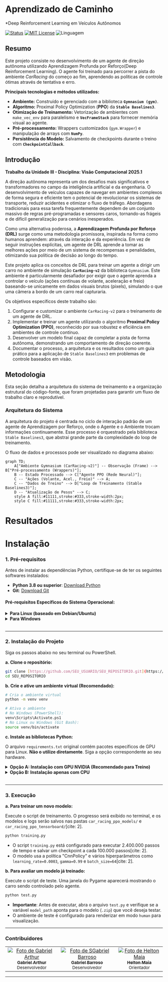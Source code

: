# Aprendizado de Caminho
*Deep Reinforcement Learning em Veículos Autônomos

[![Status](https://github.com/barrosocode/car_training/actions/workflows/blank.yml/badge.svg)](https://github.com/barrosocode/car_training/actions/workflows/blank.yml) [![MIT License](https://img.shields.io/badge/License-MIT-yellow.svg)](https://github.com/barrosocode/car_training/blob/main/LICENSE) ![Linguagem](https://img.shields.io/github/languages/top/barrosocode/car_training)

## Resumo

Este projeto consiste no desenvolvimento de um agente de direção autônoma utilizando Aprendizagem Profunda por Reforço(Deep Reinforcement Learning). O agente foi treinado para percorrer a pista do ambiente *CarRacing* do começo ao fim, aprendendo as políticas de controle ótimas através de tentativa e erro.

**Principais tecnologias e métodos utilizados:**

* **Ambiente:** Construído e gerenciado com a biblioteca **`Gymnasium (gym)`**.
* **Algoritmo:** Proximal Policy Optimization (**PPO**) da **`Stable Baselines3`**.
* **Otimização de Treinamento:** Vetorização de ambientes com `make_vec_env` para paralelismo e **`VecFrameStack`** para fornecer memória visual ao agente.
* **Pré-processamento:** Wrappers customizados (`gym.Wrapper`) e manipulação de arrays com **`NumPy`**.
* **Persistência do Modelo:** Salvamento de checkpoints durante o treino com **`CheckpointCallback`**.

## Introdução
**Trabalho da Unidade III - Disciplina: Visão Computacional 2025.1**

A direção autônoma representa um dos desafios mais significativos e transformadores no campo da inteligência artificial e da engenharia. O desenvolvimento de veículos capazes de navegar em ambientes complexos de forma segura e eficiente tem o potencial de revolucionar os sistemas de transporte, reduzir acidentes e otimizar o fluxo de tráfego. Abordagens tradicionais para essa tarefa frequentemente dependem de um conjunto massivo de regras pré-programadas e sensores caros, tornando-as frágeis e de difícil generalização para cenários inesperados.

Como uma alternativa poderosa, a **Aprendizagem Profunda por Reforço (DRL)** surge como uma metodologia promissora, inspirada na forma como humanos aprendem: através da interação e da experiência. Em vez de seguir instruções explícitas, um agente de DRL aprende a tomar as melhores ações por meio de um sistema de recompensas e penalidades, otimizando sua política de decisão ao longo do tempo.

Este projeto aplica os conceitos de DRL para treinar um agente a dirigir um carro no ambiente de simulação **`CarRacing-v2`** da biblioteca `Gymnasium`. Este ambiente é particularmente desafiador por exigir que o agente aprenda a controlar o veículo (ações contínuas de volante, aceleração e freio) baseando-se unicamente em dados visuais brutos (pixels), simulando o que uma câmera a bordo de um carro real capturaria.

Os objetivos específicos deste trabalho são:
1.  Configurar e customizar o ambiente `CarRacing-v2` para o treinamento de um agente de DRL.
2.  Implementar e treinar um agente utilizando o algoritmo **Proximal Policy Optimization (PPO)**, reconhecido por sua robustez e eficiência em ambientes de controle contínuo.
3.  Desenvolver um modelo final capaz de completar a pista de forma autônoma, demonstrando um comportamento de direção coerente.
4.  Documentar o processo, a arquitetura e os resultados como um guia prático para a aplicação de `Stable Baselines3` em problemas de controle baseados em visão.

## Metodologia

Esta seção detalha a arquitetura do sistema de treinamento e a organização estrutural do código-fonte, que foram projetadas para garantir um fluxo de trabalho claro e reprodutível.

### Arquitetura do Sistema

A arquitetura do projeto é centrada no ciclo de interação padrão de um agente de Aprendizagem por Reforço, onde o Agente e o Ambiente trocam informações continuamente. Esse processo é orquestrado pela biblioteca `Stable Baselines3`, que abstrai grande parte da complexidade do loop de treinamento.

O fluxo de dados e processos pode ser visualizado no diagrama abaixo:

````mermaid
graph TD;
    A["Ambiente Gymnasium (CarRacing-v2)"] -- Observação (Frame) --> B["Pré-processamento (Wrappers)"];
    B -- Estado Processado --> C["Agente PPO (Rede Neural)"];
    C -- "Ações (Volante, Acel., Freio)" --> A;
    C -- "Dados de Treino" --> D["Loop de Treinamento (Stable Baselines3)"];
    D -- "Atualização de Pesos" --> C;
    style A fill:#11111,stroke:#333,stroke-width:2px;
    style C fill:#11111,stroke:#333,stroke-width:2px;
````


# Resultados

# Instalação
### 1. Pré-requisitos

Antes de instalar as dependências Python, certifique-se de ter os seguintes softwares instalados:

* **Python 3.8 ou superior**: [Download Python](https://www.python.org/downloads/)
* **Git**: [Download Git](https://git-scm.com/downloads/)

#### **Pré-requisitos Específicos do Sistema Operacional:**

<details>
<summary><strong>Para Linux (baseado em Debian/Ubuntu)</strong></summary>

Você precisará das ferramentas de compilação essenciais e da biblioteca SWIG, que são dependências para o ambiente `CarRacing`.

```bash
sudo apt-get update
sudo apt-get install -y build-essential swig
```
</details>

<details>
<summary><strong>Para Windows</strong></summary>

A instalação no Windows requer algumas ferramentas de compilação C++ para a biblioteca `Box2D`.

1.  **Microsoft C++ Build Tools**:
    * Faça o download do [Visual Studio Installer](https://visualstudio.microsoft.com/visual-cpp-build-tools/).
    * Execute o instalador e, na aba "Cargas de Trabalho", selecione a opção **"Desenvolvimento para desktop com C++"**.
    * Prossiga com a instalação.

2.  **SWIG**:
    * Faça o download do **SWIG for Windows** (procure por `swigwin`) no [site oficial](http://swig.org/download.html).
    * Descompacte o arquivo (ex: em `C:\swigwin`).
    * Adicione a pasta descompactada ao **PATH** do seu sistema para que o `pip` possa encontrá-la.
        * Pesquise por "Editar as variáveis de ambiente do sistema" no Windows.
        * Clique em "Variáveis de Ambiente...".
        * Na seção "Variáveis do sistema", selecione a variável `Path` e clique em "Editar".
        * Clique em "Novo" e adicione o caminho para a pasta do SWIG (ex: `C:\swigwin`).
</details>
<br>

---

### 2. Instalação do Projeto

Siga os passos abaixo no seu terminal ou PowerShell.

**a. Clone o repositório:**
```bash
git clone [https://github.com/SEU_USUARIO/SEU_REPOSITORIO.git](https://github.com/SEU_USUARIO/SEU_REPOSITORIO.git)
cd SEU_REPOSITORIO
```

**b. Crie e ative um ambiente virtual (Recomendado):**
```bash
# Cria o ambiente virtual
python -m venv venv

# Ativa o ambiente
# No Windows (PowerShell):
venv\Scripts\Activate.ps1
# No Linux ou Windows (Git Bash):
source venv/bin/activate
```

**c. Instale as bibliotecas Python:**

O arquivo `requirements.txt` original contém pacotes específicos de GPU para Linux. **Não o utilize diretamente**. Siga a opção correspondente ao seu hardware.

<details>
<summary><strong>Opção A: Instalação com GPU NVIDIA (Recomendado para Treino)</strong></summary>

Esta opção utiliza a aceleração da sua placa de vídeo NVIDIA para um treinamento muito mais rápido.

1.  **Instale o PyTorch com suporte a CUDA:**
    Visite o [site oficial do PyTorch](https://pytorch.org/get-started/locally/) para obter o comando de instalação exato para sua versão do CUDA. Para CUDA 12.1, o comando geralmente é:
    ```bash
    pip install torch torchvision torchaudio --index-url [https://download.pytorch.org/whl/cu121](https://download.pytorch.org/whl/cu121)
    ```

2.  **Instale as outras dependências:**
    ```bash
    pip install stable_baselines3[extra] gymnasium[box2d] tensorboard
    ```
    * `stable_baselines3[extra]` instala a biblioteca com suas dependências comuns.
    * `gymnasium[box2d]` garante a instalação correta do ambiente `CarRacing`.

</details>

<details>
<summary><strong>Opção B: Instalação apenas com CPU</strong></summary>

Use esta opção se você não tem uma placa de vídeo NVIDIA ou não deseja configurar o CUDA. O treinamento será significativamente mais lento.

1.  **Instale a versão CPU do PyTorch:**
    ```bash
    pip install torch torchvision torchaudio
    ```

2.  **Instale as outras dependências:**
    ```bash
    pip install stable_baselines3[extra] gymnasium[box2d] tensorboard
    ```
</details>
<br>

---

### 3. Execução

**a. Para treinar um novo modelo:**

Execute o script de treinamento. O progresso será exibido no terminal, e os modelos e logs serão salvos nas pastas `car_racing_ppo_models/` e `car_racing_ppo_tensorboard/`[cite: 2].
```bash
python training.py
```
* O script `training.py` está configurado para executar 2.400.000 passos de tempo e salvar um checkpoint a cada 100.000 passos[cite: 2].
* O modelo usa a política "CnnPolicy" e vários hiperparâmetros como `learning_rate=0.0003`, `gamma=0.99` e `batch_size=64`[cite: 2].

**b. Para avaliar um modelo já treinado:**

Execute o script de teste. Uma janela do Pygame aparecerá mostrando o carro sendo controlado pelo agente.
```bash
python test.py
```
* **Importante**: Antes de executar, abra o arquivo `test.py` e verifique se a variável `model_path` aponta para o modelo (`.zip`) que você deseja testar.
* O ambiente de teste é configurado para renderizar em modo `human` para visualização.

---

### Contribuidores

<table>
  <tr>
    <td align="center">
      <a href="https://github.com/Ag0ds"><img src="https://github.com/Ag0ds.png?size=100" alt="Foto de Gabriel Arthur"/><br/><sub><b>Gabriel Arthur</b></sub></a><br/><sub>Desenvolvedor</sub>
    </td>
    <td align="center">
        <a href="https://github.com/barrosocode"><img src="https://github.com/barrosocode.png?size=100" alt="Foto de SGabriel Barroso"/><br/><sub><b>Gabriel Barroso</b></sub></a><br/><sub>Desenvolvedor</sub>
    </td>
    <td align="center">
        <a href="https://github.com/heltonmaia"><img src="https://github.com/heltonmaia.png?size=100" alt="Foto de Helton Maia"/><br/><sub><b>Helton Maia</b></sub></a><br/><sub>Orientador</sub>
    </td>
  </tr>
</table>

---
